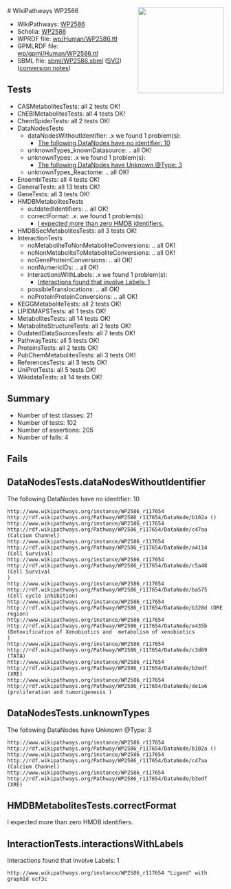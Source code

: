 <img style="float: right; width: 200px" src="../logo.png" />
# WikiPathways WP2586

* WikiPathways: [WP2586](https://identifiers.org/wikipathways:WP2586)
* Scholia: [WP2586](https://scholia.toolforge.org/wikipathways/WP2586)
* WPRDF file: [wp/Human/WP2586.ttl](../wp/Human/WP2586.ttl)
* GPMLRDF file: [wp/gpml/Human/WP2586.ttl](../wp/gpml/Human/WP2586.ttl)
* SBML file: [sbml/WP2586.sbml](../sbml/WP2586.sbml) ([SVG](../sbml/WP2586.svg)) ([conversion notes](../sbml/WP2586.txt))

## Tests
* CASMetabolitesTests: all 2 tests OK!
* ChEBIMetabolitesTests: all 4 tests OK!
* ChemSpiderTests: all 2 tests OK!
* DataNodesTests
    * dataNodesWithoutIdentifier: .x we found 1 problem(s):
        * [The following DataNodes have no identifier: 10](#8792c490)
    * unknownTypes_knownDatasource: .. all OK!
    * unknownTypes: .x we found 1 problem(s):
        * [The following DataNodes have Unknown @Type: 3](#839973e1)
    * unknownTypes_Reactome: .. all OK!
* EnsemblTests: all 4 tests OK!
* GeneralTests: all 13 tests OK!
* GeneTests: all 3 tests OK!
* HMDBMetabolitesTests
    * outdatedIdentifiers: .. all OK!
    * correctFormat: .x. we found 1 problem(s):
        * [I expected more than zero HMDB identifiers.](#ad154c1e)
* HMDBSecMetabolitesTests: all 3 tests OK!
* InteractionTests
    * noMetaboliteToNonMetaboliteConversions: .. all OK!
    * noNonMetaboliteToMetaboliteConversions: .. all OK!
    * noGeneProteinConversions: .. all OK!
    * nonNumericIDs: .. all OK!
    * interactionsWithLabels: .x we found 1 problem(s):
        * [Interactions found that involve Labels: 1](#630d2678)
    * possibleTranslocations: .. all OK!
    * noProteinProteinConversions: .. all OK!
* KEGGMetaboliteTests: all 2 tests OK!
* LIPIDMAPSTests: all 1 tests OK!
* MetabolitesTests: all 14 tests OK!
* MetaboliteStructureTests: all 2 tests OK!
* OudatedDataSourcesTests: all 7 tests OK!
* PathwayTests: all 5 tests OK!
* ProteinsTests: all 2 tests OK!
* PubChemMetabolitesTests: all 3 tests OK!
* ReferencesTests: all 3 tests OK!
* UniProtTests: all 5 tests OK!
* WikidataTests: all 14 tests OK!


## Summary

* Number of test classes: 21
* Number of tests: 102
* Number of assertions: 205
* Number of fails: 4

## Fails

<a name="8792c490" />

## DataNodesTests.dataNodesWithoutIdentifier

The following DataNodes have no identifier: 10
```
http://www.wikipathways.org/instance/WP2586_r117654 http://rdf.wikipathways.org/Pathway/WP2586_r117654/DataNode/b102a ()
http://www.wikipathways.org/instance/WP2586_r117654 http://rdf.wikipathways.org/Pathway/WP2586_r117654/DataNode/c47aa (Calcium Channel)
http://www.wikipathways.org/instance/WP2586_r117654 http://rdf.wikipathways.org/Pathway/WP2586_r117654/DataNode/a4114 (Cell Survival)
http://www.wikipathways.org/instance/WP2586_r117654 http://rdf.wikipathways.org/Pathway/WP2586_r117654/DataNode/c5a48 (Cell Survival
)
http://www.wikipathways.org/instance/WP2586_r117654 http://rdf.wikipathways.org/Pathway/WP2586_r117654/DataNode/ba575 (Cell cycle inhibition)
http://www.wikipathways.org/instance/WP2586_r117654 http://rdf.wikipathways.org/Pathway/WP2586_r117654/DataNode/b328d (DRE region)
http://www.wikipathways.org/instance/WP2586_r117654 http://rdf.wikipathways.org/Pathway/WP2586_r117654/DataNode/e435b (Detoxification of Xenobiotics and  metabolism of xenobiotics
)
http://www.wikipathways.org/instance/WP2586_r117654 http://rdf.wikipathways.org/Pathway/WP2586_r117654/DataNode/c3d69 (TATA)
http://www.wikipathways.org/instance/WP2586_r117654 http://rdf.wikipathways.org/Pathway/WP2586_r117654/DataNode/b3edf (XRE)
http://www.wikipathways.org/instance/WP2586_r117654 http://rdf.wikipathways.org/Pathway/WP2586_r117654/DataNode/de1a6 (proliferation and tumorigenesis )
```

<a name="839973e1" />

## DataNodesTests.unknownTypes

The following DataNodes have Unknown @Type: 3
```
http://www.wikipathways.org/instance/WP2586_r117654 http://rdf.wikipathways.org/Pathway/WP2586_r117654/DataNode/b102a ()
http://www.wikipathways.org/instance/WP2586_r117654 http://rdf.wikipathways.org/Pathway/WP2586_r117654/DataNode/c47aa (Calcium Channel)
http://www.wikipathways.org/instance/WP2586_r117654 http://rdf.wikipathways.org/Pathway/WP2586_r117654/DataNode/b3edf (XRE)
```

<a name="ad154c1e" />

## HMDBMetabolitesTests.correctFormat

I expected more than zero HMDB identifiers.
<a name="630d2678" />

## InteractionTests.interactionsWithLabels

Interactions found that involve Labels: 1
```
http://www.wikipathways.org/instance/WP2586_r117654 "Ligand" with graphId ecf3c
```

